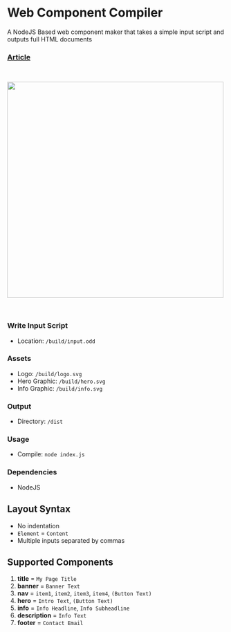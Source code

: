 # Web Component Compiler

A NodeJS Based web component maker that takes a simple input script and outputs full HTML documents

### [Article](https://oddscenes.com/blog/component-compiler)

&nbsp;&nbsp;

<img src="https://oddscenes.s3.amazonaws.com/covers/component-compiler.png" width="500" />

&nbsp;&nbsp;

### Write Input Script
- Location: `/build/input.odd`

### Assets
- Logo: `/build/logo.svg`
- Hero Graphic: `/build/hero.svg`
- Info Graphic: `/build/info.svg`

### Output
- Directory: `/dist`

### Usage
- Compile: `node index.js`

### Dependencies
- NodeJS

## Layout Syntax
- No indentation
- `Element` = `Content`
- Multiple inputs separated by commas

## Supported Components
1. **title** = `My Page Title`
2. **banner** = `Banner Text`
3. **nav** = `item1`, `item2`, `item3`, `item4`, `(Button Text)`
4. **hero** = `Intro Text`, `(Button Text)`
5. **info** = `Info Headline`, `Info Subheadline`
6. **description** = `Info Text`
7. **footer** = `Contact Email`
